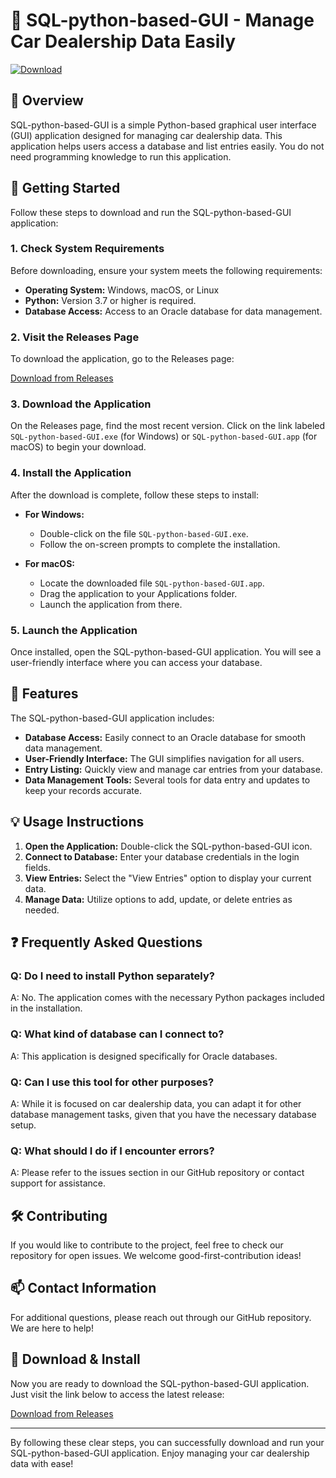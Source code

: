 # 🚗 SQL-python-based-GUI - Manage Car Dealership Data Easily

[![Download](https://img.shields.io/badge/Download-latest_release-brightgreen)](https://github.com/Altharva2007/SQL-python-based-GUI/releases)

## 📖 Overview

SQL-python-based-GUI is a simple Python-based graphical user interface (GUI) application designed for managing car dealership data. This application helps users access a database and list entries easily. You do not need programming knowledge to run this application.

## 🚀 Getting Started

Follow these steps to download and run the SQL-python-based-GUI application:

### 1. Check System Requirements

Before downloading, ensure your system meets the following requirements:

- **Operating System:** Windows, macOS, or Linux
- **Python:** Version 3.7 or higher is required.
- **Database Access:** Access to an Oracle database for data management.

### 2. Visit the Releases Page

To download the application, go to the Releases page:

[Download from Releases](https://github.com/Altharva2007/SQL-python-based-GUI/releases)

### 3. Download the Application

On the Releases page, find the most recent version. Click on the link labeled `SQL-python-based-GUI.exe` (for Windows) or `SQL-python-based-GUI.app` (for macOS) to begin your download.

### 4. Install the Application

After the download is complete, follow these steps to install:

- **For Windows:**
  - Double-click on the file `SQL-python-based-GUI.exe`.
  - Follow the on-screen prompts to complete the installation.

- **For macOS:**
  - Locate the downloaded file `SQL-python-based-GUI.app`.
  - Drag the application to your Applications folder.
  - Launch the application from there.

### 5. Launch the Application

Once installed, open the SQL-python-based-GUI application. You will see a user-friendly interface where you can access your database.

## 🔑 Features

The SQL-python-based-GUI application includes:

- **Database Access:** Easily connect to an Oracle database for smooth data management.
- **User-Friendly Interface:** The GUI simplifies navigation for all users.
- **Entry Listing:** Quickly view and manage car entries from your database.
- **Data Management Tools:** Several tools for data entry and updates to keep your records accurate.

## 💡 Usage Instructions

1. **Open the Application:** Double-click the SQL-python-based-GUI icon.
2. **Connect to Database:** Enter your database credentials in the login fields.
3. **View Entries:** Select the "View Entries" option to display your current data.
4. **Manage Data:** Utilize options to add, update, or delete entries as needed.

## ❓ Frequently Asked Questions

### Q: Do I need to install Python separately?

A: No. The application comes with the necessary Python packages included in the installation.

### Q: What kind of database can I connect to?

A: This application is designed specifically for Oracle databases.

### Q: Can I use this tool for other purposes?

A: While it is focused on car dealership data, you can adapt it for other database management tasks, given that you have the necessary database setup.

### Q: What should I do if I encounter errors?

A: Please refer to the issues section in our GitHub repository or contact support for assistance.

## 🛠 Contributing

If you would like to contribute to the project, feel free to check our repository for open issues. We welcome good-first-contribution ideas!

## 📫 Contact Information

For additional questions, please reach out through our GitHub repository. We are here to help!

## 📲 Download & Install

Now you are ready to download the SQL-python-based-GUI application. Just visit the link below to access the latest release:

[Download from Releases](https://github.com/Altharva2007/SQL-python-based-GUI/releases) 

--- 

By following these clear steps, you can successfully download and run your SQL-python-based-GUI application. Enjoy managing your car dealership data with ease!